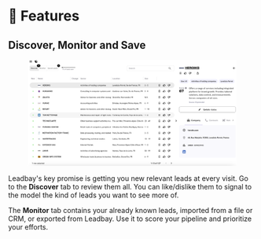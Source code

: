 # 🧬 Features

## Discover, Monitor and Save

<figure><img src="../.gitbook/assets/image (1).png" alt=""><figcaption></figcaption></figure>

Leadbay's key promise is getting you new relevant leads at every visit. Go to the **Discover** tab to review them all. You can like/dislike them to signal to the model the kind of leads you want to see more of.&#x20;

The **Monitor** tab contains your already known leads, imported from a file or CRM, or exported from Leadbay. Use it to score your pipeline and prioritize your efforts.

